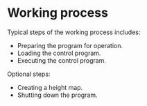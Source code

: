 # Working process

Typical steps of the working process includes:

- Preparing the program for operation.
- Loading the control program.
- Executing the control program.

Optional steps:

- Creating a height map.
- Shutting down the program.